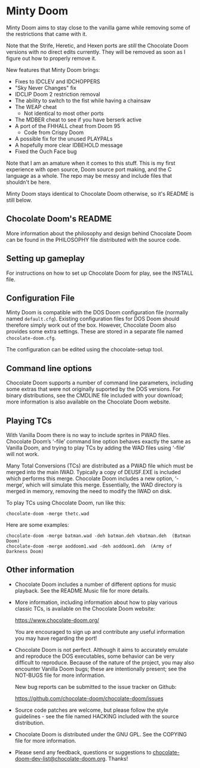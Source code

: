 # Minty Doom

Minty Doom aims to stay close to the vanilla game while removing some of the
restrictions that came with it.

Note that the Strife, Heretic, and Hexen ports are *still* the Chocolate Doom versions 
with no direct edits currently. They will be removed as soon as I figure
out how to properly remove it.

New features that Minty Doom brings:
* Fixes to IDCLEV and IDCHOPPERS
* "Sky Never Changes" fix
* IDCLIP Doom 2 restriction removal
* The ability to switch to the fist while having a chainsaw
* The WEAP cheat
   * Not identical to most other ports
* The MDBER cheat to see if you have berserk active
* A port of the FHHALL cheat from Doom 95
   * Code from Crispy Doom
* A possible fix for the unused PLAYPALs
* A hopefully more clear IDBEHOLD message
* Fixed the Ouch Face bug

Note that I am an amature when it comes to this stuff. This is
my first experience with open source, Doom source port making,
and the C language as a whole. The repo may be messy and include files
that shouldn't be here.

Minty Doom stays identical to Chocolate Doom otherwise, so it's
README is still below.

## Chocolate Doom's README

More information about the philosophy and design behind Chocolate Doom
can be found in the PHILOSOPHY file distributed with the source code.

## Setting up gameplay

For instructions on how to set up Chocolate Doom for play, see the
INSTALL file.

## Configuration File

Minty Doom is compatible with the DOS Doom configuration file
(normally named `default.cfg`). Existing configuration files for DOS
Doom should therefore simply work out of the box. However, Chocolate
Doom also provides some extra settings. These are stored in a
separate file named `chocolate-doom.cfg`.

The configuration can be edited using the chocolate-setup tool.

## Command line options

Chocolate Doom supports a number of command line parameters, including
some extras that were not originally suported by the DOS versions. For
binary distributions, see the CMDLINE file included with your
download; more information is also available on the Chocolate Doom
website.

## Playing TCs

With Vanilla Doom there is no way to include sprites in PWAD files.
Chocolate Doom’s ‘-file’ command line option behaves exactly the same
as Vanilla Doom, and trying to play TCs by adding the WAD files using
‘-file’ will not work.

Many Total Conversions (TCs) are distributed as a PWAD file which must
be merged into the main IWAD. Typically a copy of DEUSF.EXE is
included which performs this merge. Chocolate Doom includes a new
option, ‘-merge’, which will simulate this merge. Essentially, the
WAD directory is merged in memory, removing the need to modify the
IWAD on disk.

To play TCs using Chocolate Doom, run like this:

```
chocolate-doom -merge thetc.wad
```

Here are some examples:

```
chocolate-doom -merge batman.wad -deh batman.deh vbatman.deh  (Batman Doom)
chocolate-doom -merge aoddoom1.wad -deh aoddoom1.deh  (Army of Darkness Doom)
```

## Other information

 * Chocolate Doom includes a number of different options for music
   playback. See the README.Music file for more details.

 * More information, including information about how to play various
   classic TCs, is available on the Chocolate Doom website:

     https://www.chocolate-doom.org/

   You are encouraged to sign up and contribute any useful information
   you may have regarding the port!

 * Chocolate Doom is not perfect. Although it aims to accurately
   emulate and reproduce the DOS executables, some behavior can be very
   difficult to reproduce. Because of the nature of the project, you
   may also encounter Vanilla Doom bugs; these are intentionally
   present; see the NOT-BUGS file for more information.

   New bug reports can be submitted to the issue tracker on Github:

     https://github.com/chocolate-doom/chocolate-doom/issues

 * Source code patches are welcome, but please follow the style
   guidelines - see the file named HACKING included with the source
   distribution.

 * Chocolate Doom is distributed under the GNU GPL. See the COPYING
   file for more information.

 * Please send any feedback, questions or suggestions to
   chocolate-doom-dev-list@chocolate-doom.org. Thanks!
